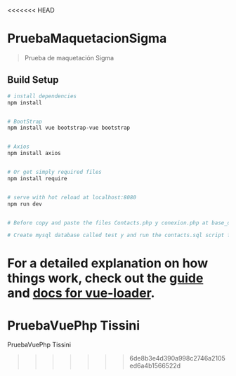 <<<<<<< HEAD
# PruebaMaquetacionSigma

> Prueba de maquetación Sigma

## Build Setup

``` bash
# install dependencies
npm install


# BootStrap
npm install vue bootstrap-vue bootstrap


# Axios
npm install axios


# Or get simply required files
npm install require


# serve with hot reload at localhost:8080
npm run dev


# Before copy and paste the files Contacts.php y conexion.php at base_dir or /www of apache-server

# Create mysql database called test y and run the contacts.sql script from this directory. Database user: root, password:

```

For a detailed explanation on how things work, check out the [guide](http://vuejs-templates.github.io/webpack/) and [docs for vue-loader](http://vuejs.github.io/vue-loader).
=======
# PruebaVuePhp Tissini
PruebaVuePhp Tissini
>>>>>>> 6de8b3e4d390a998c2746a2105ed6a4b1566522d
